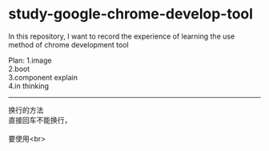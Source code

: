 # study-google-chrome-develop-tool
In this repository, I want to record the experience of learning the use method of chrome development tool




Plan:
1.image<br>
2.boot<br>
3.component explain<br>
4.in thinking<br>


---
换行的方法<br>
直接回车不能换行，<br>  
要使用\<br>  

